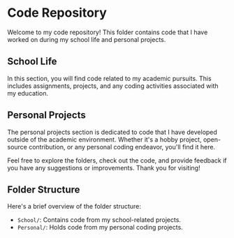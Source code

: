 # Code Repository

Welcome to my code repository! This folder contains code that I have worked on during my school life and personal projects.

## School Life

In this section, you will find code related to my academic pursuits. This includes assignments, projects, and any coding activities associated with my education.

## Personal Projects

The personal projects section is dedicated to code that I have developed outside of the academic environment. Whether it's a hobby project, open-source contribution, or any personal coding endeavor, you'll find it here.

Feel free to explore the folders, check out the code, and provide feedback if you have any suggestions or improvements. Thank you for visiting!

## Folder Structure

Here's a brief overview of the folder structure:

- `School/`: Contains code from my school-related projects.
- `Personal/`: Holds code from my personal coding projects.

